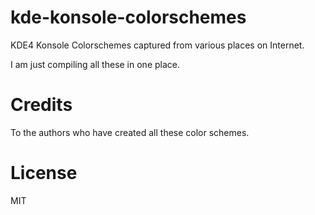 kde-konsole-colorschemes
========================

KDE4 Konsole Colorschemes captured from various places on Internet.

I am just compiling all these in one place.

Credits
=======

To the authors who have created all these color schemes. 

License
=======

MIT
